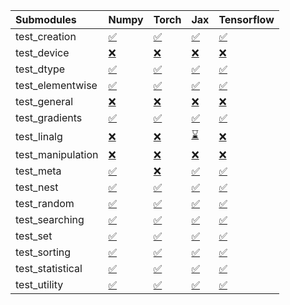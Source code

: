 | Submodules        | Numpy                                                                                                                           | Torch                                                                                                                           | Jax                                                                                                                             | Tensorflow                                                                                                                      |
|:------------------|:--------------------------------------------------------------------------------------------------------------------------------|:--------------------------------------------------------------------------------------------------------------------------------|:--------------------------------------------------------------------------------------------------------------------------------|:--------------------------------------------------------------------------------------------------------------------------------|
| test_creation     | <a href="https://github.com/unifyai/ivy/runs/7949932091?check_suite_focus=true" rel="noopener noreferrer" target="_blank">✅</a> | <a href="https://github.com/unifyai/ivy/runs/7949933975?check_suite_focus=true" rel="noopener noreferrer" target="_blank">✅</a> | <a href="https://github.com/unifyai/ivy/runs/7949935869?check_suite_focus=true" rel="noopener noreferrer" target="_blank">✅</a> | <a href="https://github.com/unifyai/ivy/runs/7949938059?check_suite_focus=true" rel="noopener noreferrer" target="_blank">✅</a> |
| test_device       | <a href="https://github.com/unifyai/ivy/runs/7949932225?check_suite_focus=true" rel="noopener noreferrer" target="_blank">❌</a> | <a href="https://github.com/unifyai/ivy/runs/7949934114?check_suite_focus=true" rel="noopener noreferrer" target="_blank">❌</a> | <a href="https://github.com/unifyai/ivy/runs/7949935991?check_suite_focus=true" rel="noopener noreferrer" target="_blank">❌</a> | <a href="https://github.com/unifyai/ivy/runs/7949938162?check_suite_focus=true" rel="noopener noreferrer" target="_blank">❌</a> |
| test_dtype        | <a href="https://github.com/unifyai/ivy/runs/7949932339?check_suite_focus=true" rel="noopener noreferrer" target="_blank">✅</a> | <a href="https://github.com/unifyai/ivy/runs/7949934237?check_suite_focus=true" rel="noopener noreferrer" target="_blank">✅</a> | <a href="https://github.com/unifyai/ivy/runs/7949936114?check_suite_focus=true" rel="noopener noreferrer" target="_blank">✅</a> | <a href="https://github.com/unifyai/ivy/runs/7949938291?check_suite_focus=true" rel="noopener noreferrer" target="_blank">✅</a> |
| test_elementwise  | <a href="https://github.com/unifyai/ivy/runs/7949932458?check_suite_focus=true" rel="noopener noreferrer" target="_blank">✅</a> | <a href="https://github.com/unifyai/ivy/runs/7949934340?check_suite_focus=true" rel="noopener noreferrer" target="_blank">✅</a> | <a href="https://github.com/unifyai/ivy/runs/7949936225?check_suite_focus=true" rel="noopener noreferrer" target="_blank">✅</a> | <a href="https://github.com/unifyai/ivy/runs/7949938408?check_suite_focus=true" rel="noopener noreferrer" target="_blank">✅</a> |
| test_general      | <a href="https://github.com/unifyai/ivy/runs/7949932608?check_suite_focus=true" rel="noopener noreferrer" target="_blank">❌</a> | <a href="https://github.com/unifyai/ivy/runs/7949934456?check_suite_focus=true" rel="noopener noreferrer" target="_blank">❌</a> | <a href="https://github.com/unifyai/ivy/runs/7949936357?check_suite_focus=true" rel="noopener noreferrer" target="_blank">❌</a> | <a href="https://github.com/unifyai/ivy/runs/7949938537?check_suite_focus=true" rel="noopener noreferrer" target="_blank">❌</a> |
| test_gradients    | <a href="https://github.com/unifyai/ivy/runs/7949932730?check_suite_focus=true" rel="noopener noreferrer" target="_blank">✅</a> | <a href="https://github.com/unifyai/ivy/runs/7949934565?check_suite_focus=true" rel="noopener noreferrer" target="_blank">✅</a> | <a href="https://github.com/unifyai/ivy/runs/7949936503?check_suite_focus=true" rel="noopener noreferrer" target="_blank">✅</a> | <a href="https://github.com/unifyai/ivy/runs/7949938631?check_suite_focus=true" rel="noopener noreferrer" target="_blank">✅</a> |
| test_linalg       | <a href="https://github.com/unifyai/ivy/runs/7949932862?check_suite_focus=true" rel="noopener noreferrer" target="_blank">❌</a> | <a href="https://github.com/unifyai/ivy/runs/7949934686?check_suite_focus=true" rel="noopener noreferrer" target="_blank">❌</a> | <a href="https://github.com/unifyai/ivy/runs/7949936625?check_suite_focus=true" rel="noopener noreferrer" target="_blank">⌛</a> | <a href="https://github.com/unifyai/ivy/runs/7949938740?check_suite_focus=true" rel="noopener noreferrer" target="_blank">❌</a> |
| test_manipulation | <a href="https://github.com/unifyai/ivy/runs/7949932985?check_suite_focus=true" rel="noopener noreferrer" target="_blank">❌</a> | <a href="https://github.com/unifyai/ivy/runs/7949934793?check_suite_focus=true" rel="noopener noreferrer" target="_blank">❌</a> | <a href="https://github.com/unifyai/ivy/runs/7949936762?check_suite_focus=true" rel="noopener noreferrer" target="_blank">❌</a> | <a href="https://github.com/unifyai/ivy/runs/7949938857?check_suite_focus=true" rel="noopener noreferrer" target="_blank">❌</a> |
| test_meta         | <a href="https://github.com/unifyai/ivy/runs/7949933104?check_suite_focus=true" rel="noopener noreferrer" target="_blank">✅</a> | <a href="https://github.com/unifyai/ivy/runs/7949934871?check_suite_focus=true" rel="noopener noreferrer" target="_blank">❌</a> | <a href="https://github.com/unifyai/ivy/runs/7949936902?check_suite_focus=true" rel="noopener noreferrer" target="_blank">✅</a> | <a href="https://github.com/unifyai/ivy/runs/7949938951?check_suite_focus=true" rel="noopener noreferrer" target="_blank">✅</a> |
| test_nest         | <a href="https://github.com/unifyai/ivy/runs/7949933222?check_suite_focus=true" rel="noopener noreferrer" target="_blank">✅</a> | <a href="https://github.com/unifyai/ivy/runs/7949934978?check_suite_focus=true" rel="noopener noreferrer" target="_blank">✅</a> | <a href="https://github.com/unifyai/ivy/runs/7949937060?check_suite_focus=true" rel="noopener noreferrer" target="_blank">✅</a> | <a href="https://github.com/unifyai/ivy/runs/7949939064?check_suite_focus=true" rel="noopener noreferrer" target="_blank">✅</a> |
| test_random       | <a href="https://github.com/unifyai/ivy/runs/7949933350?check_suite_focus=true" rel="noopener noreferrer" target="_blank">✅</a> | <a href="https://github.com/unifyai/ivy/runs/7949935094?check_suite_focus=true" rel="noopener noreferrer" target="_blank">✅</a> | <a href="https://github.com/unifyai/ivy/runs/7949937187?check_suite_focus=true" rel="noopener noreferrer" target="_blank">✅</a> | <a href="https://github.com/unifyai/ivy/runs/7949939181?check_suite_focus=true" rel="noopener noreferrer" target="_blank">✅</a> |
| test_searching    | <a href="https://github.com/unifyai/ivy/runs/7949933453?check_suite_focus=true" rel="noopener noreferrer" target="_blank">✅</a> | <a href="https://github.com/unifyai/ivy/runs/7949935212?check_suite_focus=true" rel="noopener noreferrer" target="_blank">✅</a> | <a href="https://github.com/unifyai/ivy/runs/7949937301?check_suite_focus=true" rel="noopener noreferrer" target="_blank">✅</a> | <a href="https://github.com/unifyai/ivy/runs/7949939292?check_suite_focus=true" rel="noopener noreferrer" target="_blank">✅</a> |
| test_set          | <a href="https://github.com/unifyai/ivy/runs/7949933562?check_suite_focus=true" rel="noopener noreferrer" target="_blank">✅</a> | <a href="https://github.com/unifyai/ivy/runs/7949935320?check_suite_focus=true" rel="noopener noreferrer" target="_blank">✅</a> | <a href="https://github.com/unifyai/ivy/runs/7949937456?check_suite_focus=true" rel="noopener noreferrer" target="_blank">✅</a> | <a href="https://github.com/unifyai/ivy/runs/7949939398?check_suite_focus=true" rel="noopener noreferrer" target="_blank">✅</a> |
| test_sorting      | <a href="https://github.com/unifyai/ivy/runs/7949933669?check_suite_focus=true" rel="noopener noreferrer" target="_blank">✅</a> | <a href="https://github.com/unifyai/ivy/runs/7949935479?check_suite_focus=true" rel="noopener noreferrer" target="_blank">✅</a> | <a href="https://github.com/unifyai/ivy/runs/7949937610?check_suite_focus=true" rel="noopener noreferrer" target="_blank">✅</a> | <a href="https://github.com/unifyai/ivy/runs/7949939523?check_suite_focus=true" rel="noopener noreferrer" target="_blank">✅</a> |
| test_statistical  | <a href="https://github.com/unifyai/ivy/runs/7949933769?check_suite_focus=true" rel="noopener noreferrer" target="_blank">✅</a> | <a href="https://github.com/unifyai/ivy/runs/7949935619?check_suite_focus=true" rel="noopener noreferrer" target="_blank">✅</a> | <a href="https://github.com/unifyai/ivy/runs/7949937791?check_suite_focus=true" rel="noopener noreferrer" target="_blank">✅</a> | <a href="https://github.com/unifyai/ivy/runs/7949939716?check_suite_focus=true" rel="noopener noreferrer" target="_blank">✅</a> |
| test_utility      | <a href="https://github.com/unifyai/ivy/runs/7949933862?check_suite_focus=true" rel="noopener noreferrer" target="_blank">✅</a> | <a href="https://github.com/unifyai/ivy/runs/7949935760?check_suite_focus=true" rel="noopener noreferrer" target="_blank">✅</a> | <a href="https://github.com/unifyai/ivy/runs/7949937913?check_suite_focus=true" rel="noopener noreferrer" target="_blank">✅</a> | <a href="https://github.com/unifyai/ivy/runs/7949939851?check_suite_focus=true" rel="noopener noreferrer" target="_blank">✅</a> |